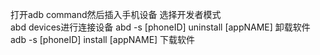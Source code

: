 打开adb command然后插入手机设备 选择开发者模式  
abd devices进行连接设备
abd -s [phoneID] uninstall [appNAME]  卸载软件
adb -s [phoneID] install [appNAME] 下载软件
